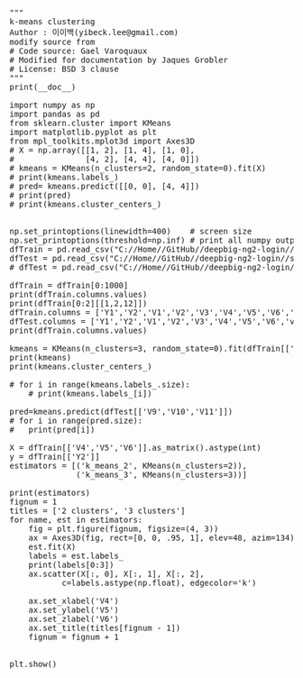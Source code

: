 <pre>
"""
k-means clustering
Author : 이이백(yibeck.lee@gmail.com)
modify source from
# Code source: Gael Varoquaux
# Modified for documentation by Jaques Grobler
# License: BSD 3 clause
"""
print(__doc__)

import numpy as np
import pandas as pd
from sklearn.cluster import KMeans
import matplotlib.pyplot as plt
from mpl_toolkits.mplot3d import Axes3D
# X = np.array([[1, 2], [1, 4], [1, 0],
#               [4, 2], [4, 4], [4, 0]])
# kmeans = KMeans(n_clusters=2, random_state=0).fit(X)
# print(kmeans.labels_)
# pred= kmeans.predict([[0, 0], [4, 4]])
# print(pred)
# print(kmeans.cluster_centers_)


np.set_printoptions(linewidth=400)    # screen size
np.set_printoptions(threshold=np.inf) # print all numpy output
dfTrain = pd.read_csv("C://Home//GitHub//deepbig-ng2-login//src//assets//resources//data//data01-train.csv",header=None)
dfTest = pd.read_csv("C://Home//GitHub//deepbig-ng2-login//src//assets//resources//data//data01-test.csv",header=None)
# dfTest = pd.read_csv("C://Home//GitHub//deepbig-ng2-login//src//assets//resources//data//data01-train.csv",header=None)

dfTrain = dfTrain[0:1000]
print(dfTrain.columns.values)
print(dfTrain[0:2][[1,2,12]])
dfTrain.columns = ['Y1','Y2','V1','V2','V3','V4','V5','V6','v7','V8','V9','V10','V11']
dfTest.columns = ['Y1','Y2','V1','V2','V3','V4','V5','V6','v7','V8','V9','V10','V11']
print(dfTrain.columns.values)

kmeans = KMeans(n_clusters=3, random_state=0).fit(dfTrain[['V9','V10','V11']])
print(kmeans)
print(kmeans.cluster_centers_)

# for i in range(kmeans.labels_.size):
	# print(kmeans.labels_[i])

pred=kmeans.predict(dfTest[['V9','V10','V11']])
# for i in range(pred.size):
# 	print(pred[i])

X = dfTrain[['V4','V5','V6']].as_matrix().astype(int)
y = dfTrain[['Y2']]
estimators = [('k_means_2', KMeans(n_clusters=2)),
              ('k_means_3', KMeans(n_clusters=3))]

print(estimators)
fignum = 1
titles = ['2 clusters', '3 clusters']
for name, est in estimators:
    fig = plt.figure(fignum, figsize=(4, 3))
    ax = Axes3D(fig, rect=[0, 0, .95, 1], elev=48, azim=134)
    est.fit(X)
    labels = est.labels_
    print(labels[0:3])
    ax.scatter(X[:, 0], X[:, 1], X[:, 2],
           c=labels.astype(np.float), edgecolor='k')

    ax.set_xlabel('V4')
    ax.set_ylabel('V5')
    ax.set_zlabel('V6')
    ax.set_title(titles[fignum - 1])
    fignum = fignum + 1


plt.show()

</pre>
